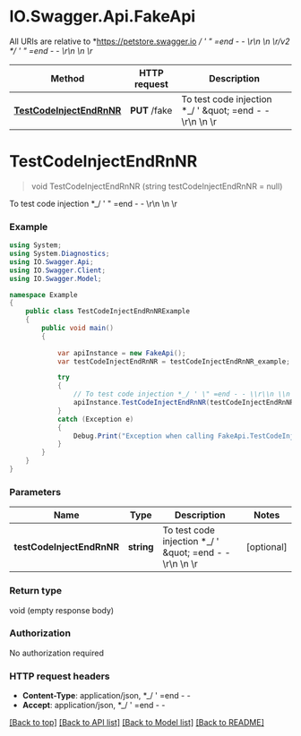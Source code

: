 # IO.Swagger.Api.FakeApi

All URIs are relative to *https://petstore.swagger.io *_/ ' \" =end - - \\r\\n \\n \\r/v2 *_/ ' \" =end - - \\r\\n \\n \\r*

Method | HTTP request | Description
------------- | ------------- | -------------
[**TestCodeInjectEndRnNR**](FakeApi.md#testcodeinjectendrnnr) | **PUT** /fake | To test code injection *_/ &#39; \&quot; &#x3D;end - - \\r\\n \\n \\r


<a name="testcodeinjectendrnnr"></a>
# **TestCodeInjectEndRnNR**
> void TestCodeInjectEndRnNR (string testCodeInjectEndRnNR = null)

To test code injection *_/ ' \" =end - - \\r\\n \\n \\r

### Example
```csharp
using System;
using System.Diagnostics;
using IO.Swagger.Api;
using IO.Swagger.Client;
using IO.Swagger.Model;

namespace Example
{
    public class TestCodeInjectEndRnNRExample
    {
        public void main()
        {
            
            var apiInstance = new FakeApi();
            var testCodeInjectEndRnNR = testCodeInjectEndRnNR_example;  // string | To test code injection *_/ ' \" =end - - \\r\\n \\n \\r (optional) 

            try
            {
                // To test code injection *_/ ' \" =end - - \\r\\n \\n \\r
                apiInstance.TestCodeInjectEndRnNR(testCodeInjectEndRnNR);
            }
            catch (Exception e)
            {
                Debug.Print("Exception when calling FakeApi.TestCodeInjectEndRnNR: " + e.Message );
            }
        }
    }
}
```

### Parameters

Name | Type | Description  | Notes
------------- | ------------- | ------------- | -------------
 **testCodeInjectEndRnNR** | **string**| To test code injection *_/ &#39; \&quot; &#x3D;end - - \\r\\n \\n \\r | [optional] 

### Return type

void (empty response body)

### Authorization

No authorization required

### HTTP request headers

 - **Content-Type**: application/json, *_/ '  =end - -       
 - **Accept**: application/json, *_/ '  =end - -       

[[Back to top]](#) [[Back to API list]](../README.md#documentation-for-api-endpoints) [[Back to Model list]](../README.md#documentation-for-models) [[Back to README]](../README.md)

